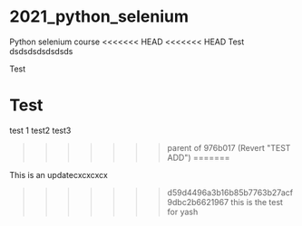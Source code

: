 # 2021_python_selenium
Python selenium course
<<<<<<< HEAD
<<<<<<< HEAD
Test
dsdsdsdsdsdsds

Test 

Test
=======
test 1
test2 
test3
>>>>>>> parent of 976b017 (Revert "TEST ADD")
=======

This is an updatecxcxcxcx
>>>>>>> d59d4496a3b16b85b7763b27acf9dbc2b6621967
this is the test for yash
